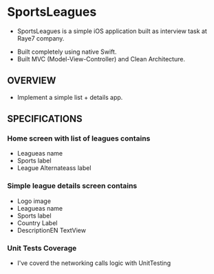 # SportsLeagues

- SportsLeagues is a simple iOS application built as interview task at Raye7 company.
* Built completely using native Swift.
* Built MVC (Model-View-Controller) and Clean Architecture.


## OVERVIEW
- Implement a simple list + details app.
## SPECIFICATIONS
### Home screen with list of leagues contains
- Leagueas name
- Sports label
- League Alternateass label

### Simple league details screen contains
- Logo image
- Leagueas name
- Sports label
- Country Label
- DescriptionEN TextView

### Unit Tests Coverage
*  I've coverd the networking calls logic with UnitTesting 

